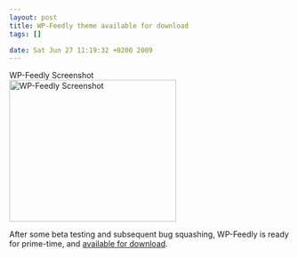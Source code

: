 ```yaml
--- 
layout: post
title: WP-Feedly theme available for download
tags: []

date: Sat Jun 27 11:19:32 +0200 2009
---
```

<div class="image-with-caption aligncenter" style="width:300px"><div class="caption">WP-Feedly Screenshot</div><a href="http://jfoucher.com/uploads/2009/06/screenshot1.png"><img class="size-full wp-image-138" title="WP-Feedly Screenshot" src="http://jfoucher.com/uploads/2009/06/screenshot1.png" alt="WP-Feedly Screenshot" width="300" height="255" /></a></div>

After some beta testing and subsequent bug squashing, WP-Feedly is ready for prime-time, and <a href="/wp-feedly.zip">available for download</a>.
